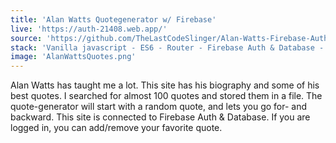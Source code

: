 ```yaml
---
title: 'Alan Watts Quotegenerator w/ Firebase'
live: 'https://auth-21408.web.app/'
source: 'https://github.com/TheLastCodeSlinger/Alan-Watts-Firebase-Auth-Data'
stack: 'Vanilla javascript - ES6 - Router - Firebase Auth & Database - Styled gComponents'
image: 'AlanWattsQuotes.png'
---
```


Alan Watts has taught me a lot. This site has his biography and some of his best quotes. I searched for almost 100 quotes and stored them in a file. The quote-generator will start with a random quote, and lets you go for- and backward. This site is connected to Firebase Auth & Database. If you are logged in, you can add/remove your favorite quote.
